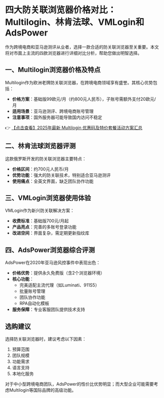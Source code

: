# 四大防关联浏览器价格对比：Multilogin、林肯法球、VMLogin和AdsPower

作为跨境电商和亚马逊测评从业者，选择一款合适的防关联浏览器至关重要。本文将对市面上主流的四款浏览器进行详细对比分析，帮助您做出明智选择。

## 一、Multilogin浏览器价格及特点

Multilogin作为欧洲老牌防关联浏览器，在跨境电商领域享有盛誉。其核心优势包括：

- **价格方案**：基础版99欧元/月（约800元人民币），子账号需额外支付20欧元/月
- **适用场景**：亚马逊测评、跨境电商账号管理
- **注意事项**：国外服务器可能导致国内访问不稳定

👉 [【点击查看】2025年最新 Multilogin 优惠码及特价套餐活动方案汇总](https://bit.ly/multIlogin)

## 二、林肯法球浏览器评测

这款俄罗斯开发的防关联浏览器主要特点：

- **价格区间**：约700元人民币/月
- **优势功能**：强大的防关联技术，特别适合亚马逊测评
- **使用痛点**：全英文界面，缺乏团队协作功能

## 三、VMLogin浏览器使用体验

VMLogin作为新兴防关联解决方案：

- **收费标准**：基础版700元/月起
- **产品亮点**：完善的多账号登录功能
- **改进空间**：界面复杂，需定期更新指纹库

## 四、AdsPower浏览器综合评测

AdsPower在2020年亚马逊风控事件中表现出色：

- **价格优势**：提供永久免费版（含2个浏览器环境）
- **核心功能**：
  - 完美适配主流代理（如Luminati、911S5）
  - 批量账号管理
  - 团队协作功能
  - RPA自动化模板
- **服务保障**：专业客服团队提供技术支持

## 选购建议

选择防关联浏览器时，建议考虑以下因素：
1. 预算范围
2. 团队规模
3. 功能需求
4. 语言支持
5. 本地化服务

对于中小型跨境电商团队，AdsPower的性价比优势明显；而大型企业可能需要考虑Multilogin等国际品牌的高级功能。